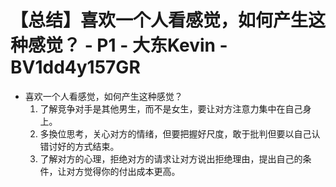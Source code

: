 # 【总结】喜欢一个人看感觉，如何产生这种感觉？ - P1 - 大东Kevin - BV1dd4y157GR

-   喜欢一个人看感觉，如何产生这种感觉？
    1.  了解竞争对手是其他男生，而不是女生，要让对方注意力集中在自己身上。
    2.  多換位思考，关心对方的情绪，但要把握好尺度，敢于批判但要以自己认错讨好的方式结束。
    3.  了解对方的心理，拒绝对方的请求让对方说出拒绝理由，提出自己的条件，让对方觉得你的付出成本更高。